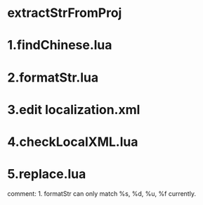 # extractStrFromProj
# 1.findChinese.lua
# 2.formatStr.lua
# 3.edit localization.xml
# 4.checkLocalXML.lua
# 5.replace.lua
comment:
	1. formatStr can only match %s, %d, %u, %f currently.